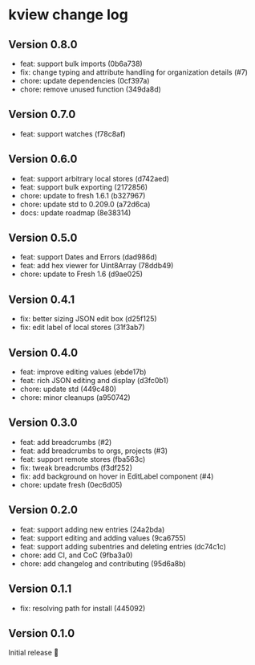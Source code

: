 # kview change log

## Version 0.8.0

- feat: support bulk imports (0b6a738)
- fix: change typing and attribute handling for organization details (#7)
- chore: update dependencies (0cf397a)
- chore: remove unused function (349da8d)

## Version 0.7.0

- feat: support watches (f78c8af)

## Version 0.6.0

- feat: support arbitrary local stores (d742aed)
- feat: support bulk exporting (2172856)
- chore: update to fresh 1.6.1 (b327967)
- chore: update std to 0.209.0 (a72d6ca)
- docs: update roadmap (8e38314)

## Version 0.5.0

- feat: support Dates and Errors (dad986d)
- feat: add hex viewer for Uint8Array (78ddb49)
- chore: update to Fresh 1.6 (d9ae025)

## Version 0.4.1

- fix: better sizing JSON edit box (d25f125)
- fix: edit label of local stores (31f3ab7)

## Version 0.4.0

- feat: improve editing values (ebde17b)
- feat: rich JSON editing and display (d3fc0b1)
- chore: update std (449c480)
- chore: minor cleanups (a950742)

## Version 0.3.0

- feat: add breadcrumbs (#2)
- feat: add breadcrumbs to orgs, projects (#3)
- feat: support remote stores (fba563c)
- fix: tweak breadcrumbs (f3df252)
- fix: add background on hover in EditLabel component (#4)
- chore: update fresh (0ec6d05)

## Version 0.2.0

- feat: support adding new entries (24a2bda)
- feat: support editing and adding values (9ca6755)
- feat: support adding subentries and deleting entries (dc74c1c)
- chore: add CI, and CoC (9fba3a0)
- chore: add changelog and contributing (95d6a8b)

## Version 0.1.1

- fix: resolving path for install (445092)

## Version 0.1.0

Initial release 🥳
